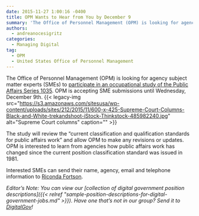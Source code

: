 ```yaml
---
date: 2015-11-27 1:00:16 -0400
title: OPM Wants to Hear from You by December 9
summary: 'The Office of Personnel Management (OPM) is looking for agency subject matter experts (SMEs) to participate in an occupational study of the Public Affairs Series 1035. OPM is accepting SME submissions until Wednesday, December 9th. The study will review the &#8220;current classification and qualification standards for public affairs work&#8221; and allow OPM to make any revisions'
authors:
  - andreanocesigritz
categories:
  - Managing Digital
tag:
  - OPM
  - United States Office of Personnel Management
---
```


The Office of Personnel Management (OPM) is looking for agency subject matter experts (SMEs) to [participate in an occupational study of the Public Affairs Series 1035](https://www.chcoc.gov/content/position-classification-standard-public-affairs-series-1035). OPM is accepting SME submissions until Wednesday, December 9th. {{< legacy-img src="https://s3.amazonaws.com/sitesusa/wp-content/uploads/sites/212/2015/11/600-x-425-Supreme-Court-Columns-Black-and-White-trekandshoot-iStock-Thinkstock-485982240.jpg" alt="Supreme Court columns" caption="" >}} 

The study will review the &#8220;current classification and qualification standards for public affairs work&#8221; and allow OPM to make any revisions or updates. OPM is interested to learn from agencies how public affairs work has changed since the current position classification standard was issued in 1981.

Interested SMEs can send their name, agency, email and telephone information to [Riconda Fortson](mailto:riconda.fortson@opm.gov).

_Editor&#8217;s Note: You can view our [collection of digital government position descriptions]({{< relref "sample-position-descriptions-for-digital-government-jobs.md" >}}). Have one that&#8217;s not in our group? Send it to [DigitalGov](mailto:digitalgov@gsa.gov)!_